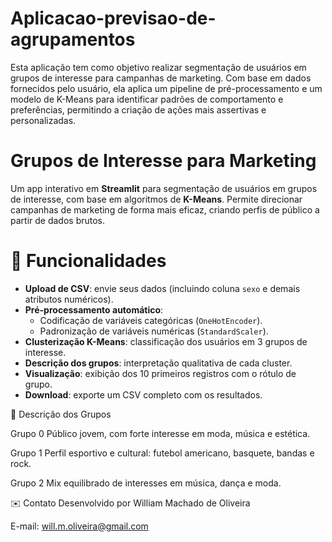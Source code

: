 # Aplicacao-previsao-de-agrupamentos
Esta aplicação tem como objetivo realizar segmentação de usuários em grupos de interesse para campanhas de marketing. Com base em dados fornecidos pelo usuário, ela aplica um pipeline de pré-processamento e um modelo de K-Means para identificar padrões de comportamento e preferências, permitindo a criação de ações mais assertivas e personalizadas.

# Grupos de Interesse para Marketing

Um app interativo em **Streamlit** para segmentação de usuários em grupos de interesse, com base em algoritmos de **K-Means**. Permite direcionar campanhas de marketing de forma mais eficaz, criando perfis de público a partir de dados brutos.

# 🚀 Funcionalidades

- **Upload de CSV**: envie seus dados (incluindo coluna `sexo` e demais atributos numéricos).
- **Pré-processamento automático**:
  - Codificação de variáveis categóricas (`OneHotEncoder`).
  - Padronização de variáveis numéricas (`StandardScaler`).
- **Clusterização K-Means**: classificação dos usuários em 3 grupos de interesse.
- **Descrição dos grupos**: interpretação qualitativa de cada cluster.
- **Visualização**: exibição dos 10 primeiros registros com o rótulo de grupo.
- **Download**: exporte um CSV completo com os resultados.

🎯 Descrição dos Grupos

Grupo 0
Público jovem, com forte interesse em moda, música e estética.

Grupo 1
Perfil esportivo e cultural: futebol americano, basquete, bandas e rock.

Grupo 2
Mix equilibrado de interesses em música, dança e moda.

✉️ Contato
Desenvolvido por William Machado de Oliveira

E-mail: will.m.oliveira@gmail.com
